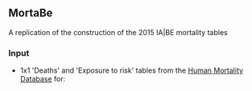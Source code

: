 ## MortaBe
A replication of the construction of the 2015 IA|BE mortality tables

### Input

- 1x1 'Deaths' and 'Exposure to risk' tables from the [Human Mortality Database](http://www.mortality.org/) for:
